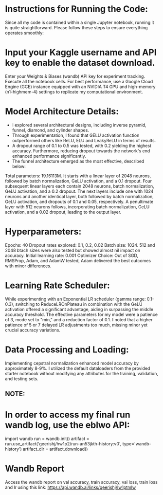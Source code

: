 # Instructions for Running the Code:
Since all my code is contained within a single Jupyter notebook, running it is quite straightforward. 
Please follow these steps to ensure everything operates smoothly:

# Input your Kaggle username and API key to enable the dataset download.
Enter your Weights & Biases (wandb) API key for experiment tracking.
Execute all the notebook cells. For best performance, use a Google Cloud Engine (GCE) instance equipped with an NVIDIA T4 GPU and high-memory (n1-highmem-4) settings to replicate my computational environment.

# Model Architecture Details:
- I explored several architectural designs, including inverse pyramid, funnel, diamond, and cylinder shapes.
- Through experimentation, I found that GELU activation function outperformed others like ReLU, ELU and LeakyReLU in terms of results.
- A dropout range of 0.1 to 0.5 was tested, with 0.2 yielding the highest accuracy. Furthermore, reducing dropout towards the network's end enhanced performance significantly.
- The funnel architecture emerged as the most effective, described below:

Total parameters: 19.16113M.
It starts with a linear layer of 2048 neurons, followed by batch normalization, GeLU activation, and a 0.1 dropout.
Four subsequent linear layers each contain 2048 neurons, batch normalization, GeLU activation, and a 0.2 dropout.
The next layers include one with 1024 neurons and another identical layer, both followed by batch normalization, GeLU activation, and dropouts of 0.1 and 0.05, respectively.
A penultimate layer with 512 neurons follows, incorporating batch normalization, GeLU activation, and a 0.02 dropout, leading to the output layer.

# Hyperparameters:

Epochs: 40
Dropout rates explored: 0.1, 0.2, 0.02
Batch size: 1024. 512 and 2048 btach sizes were also tested but showed almost nil impact on accuracy.
Initial learning rate: 0.001
Optimizer Choice:
Out of SGD, RMSProp, Adam, and AdamW tested, Adam delivered the best outcomes with minor differences. 

# Learning Rate Scheduler:
While experimenting with an Exponential LR scheduler (gamma range: 0.1-0.3), switching to ReduceLROnPlateau in combination with the GeLU activation offered a significant advantage, aiding in surpassing the middle accuracy threshold. The effective parameters for my model were a patience of 3, mode set to "min," and a reduction factor of 0.1. I noted that a higher patience of 5 or 7 delayed LR adjustments too much, missing minor yet crucial accuracy variations.

# Data Processing and Loading:

Implementing cepstral normalization enhanced model accuracy by approximately 8-9%.
I utilized the default dataloaders from the provided starter notebook without modifying any attributes for the training, validation, and testing sets.

## NOTE: 

# In order to access my final run wandb log, use the eblwo API:
import wandb
run = wandb.init()
artifact = run.use_artifact('geerishj/hw1p2/run-an53jkth-history:v0', type='wandb-history')
artifact_dir = artifact.download()

# Wandb Report 
Access the wandb report on val accuracy, train accuracy, val loss, train loss and lr using this link: https://api.wandb.ai/links/geerishj/lw1ptmlw 

